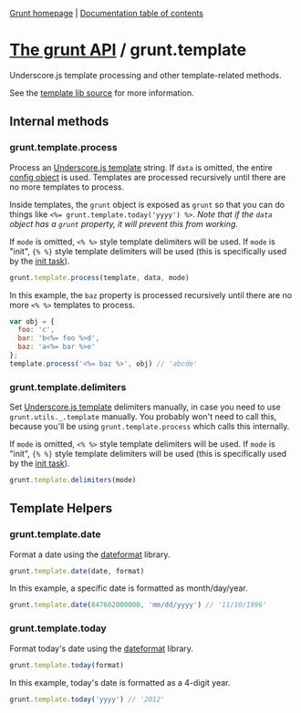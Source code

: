 [Grunt homepage](https://github.com/cowboy/grunt) | [Documentation table of contents](toc.md)

# [The grunt API](api.md) / grunt.template

Underscore.js template processing and other template-related methods.

See the [template lib source](../lib/grunt/template.js) for more information.

## Internal methods

### grunt.template.process
Process an [Underscore.js template](http://underscorejs.org/#template) string. If `data` is omitted, the entire [config object](api_config.md) is used. Templates are processed recursively until there are no more templates to process.

Inside templates, the `grunt` object is exposed as `grunt` so that you can do things like `<%= grunt.template.today('yyyy') %>`. _Note that if the `data` object has a `grunt` property, it will prevent this from working._

If `mode` is omitted, `<% %>` style template delimiters will be used. If `mode` is "init", `{% %}` style template delimiters will be used (this is specifically used by the [init task](task_init.md)).

```javascript
grunt.template.process(template, data, mode)
```

In this example, the `baz` property is processed recursively until there are no more `<% %>` templates to process.

```javascript
var obj = {
  foo: 'c',
  bar: 'b<%= foo %>d',
  baz: 'a<%= bar %>e'
};
template.process('<%= baz %>', obj) // 'abcde'
```

### grunt.template.delimiters
Set [Underscore.js template](http://underscorejs.org/#template) delimiters manually, in case you need to use `grunt.utils._.template` manually. You probably won't need to call this, because you'll be using `grunt.template.process` which calls this internally.

If `mode` is omitted, `<% %>` style template delimiters will be used. If `mode` is "init", `{% %}` style template delimiters will be used (this is specifically used by the [init task](task_init.md)).

```javascript
grunt.template.delimiters(mode)
```

## Template Helpers

### grunt.template.date
Format a date using the [dateformat](https://github.com/felixge/node-dateformat) library.

```javascript
grunt.template.date(date, format)
```

In this example, a specific date is formatted as month/day/year.

```javascript
grunt.template.date(847602000000, 'mm/dd/yyyy') // '11/10/1996'
```

### grunt.template.today
Format today's date using the [dateformat](https://github.com/felixge/node-dateformat) library.

```javascript
grunt.template.today(format)
```

In this example, today's date is formatted as a 4-digit year.

```javascript
grunt.template.today('yyyy') // '2012'
```
